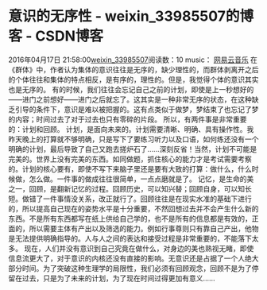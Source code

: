 # 意识的无序性 - weixin_33985507的博客 - CSDN博客
2016年04月17日 21:58:00[weixin_33985507](https://me.csdn.net/weixin_33985507)阅读数：10
music： [网易云音乐](https://link.jianshu.com?t=http://music.163.com/m/song?id=16494139)
在《群体》中，作者认为集体的意识往往是无序的，缺少理性的，而群体剥离开之后的个体往往和集体的特点相反，是有序的，理性的。但是，我觉得个体的意识其实也是无序的。
有的时候，我们往往会忘记自己之前的计划，即使是上一秒想好的——进门之前想好——进门之后就忘了。这其实是一种非常无序的状态，在这种缺乏引导的条件下，意识是难以被把握的。这有点类似于做梦，梦结束了也忘记了梦的内容；时间过去了对于过去也只有零碎的片段。
所以，有两件事是非常重要的：计划和回顾。
计划，是面向未来的。计划需要清晰、明确、具有操作性。我昨天晚上的打算就不够明确，只是写下了要练习听力以及口语，如何练还没有一个明确的计划，最后导致了自己又跑去搓炉石了……深刻反省！当然，计划不可能是完美的。世界上没有完美的东西。如同做题，抓住核心的能力才是考试需要考察的。计划的核心要有，即使不写下来脑子里还是要有大致的打算：做什么，什么时候做，怎么做。一件事的做成往往很简单，一点点磨就是了。
记忆，是生命的美之一，回顾，是翻新记忆的过程。回顾历史，可以知兴替；回顾自身，可以知长短。做错了一件事情没关系，改正就行了。回顾往往是在现实水准的基础下进行的，所以提高自己现在的姿势水平是十分重要，不然回想过去并不会产生什么新的东西。不是所有东西都写在纸上供给自己学的，也不是所有的信息都是有效的，正面的，所以需要主体有产出以及筛选的能力。例如行事尊则只有靠自己产出，他物是无法提供明确指导的。人与人之间的表达和接受过程是非常重要的，不能落下太多。
现在，人们并没有意识到自己究竟在做什么，对身边的美也熟视无睹，即使信息流更大了，对于意识的内核还没有直接的影响。无意识还是占据了一个人绝大部分时间。为了突破这种生理学的局限性，我们必须有回顾观念，回顾不是为了停留在过去，只是为了未来的计划，为了现在时间过得更加有意义……
